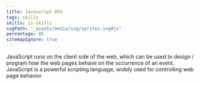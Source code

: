 ```yaml
---
title: Javascript 85%
tags: skills
skills: js-skills 
svgPath: "_assets/media/svg/sprites.svg#js"
percentage: 85
sitemapIgnore: true
---
```

JavaScript runs on the client side of the web, which can be used to design / program how the web pages behave on the occurrence of an event. JavaScript is a powerful scripting language, widely used for controlling web page behavior
<!-- excerpt -->


